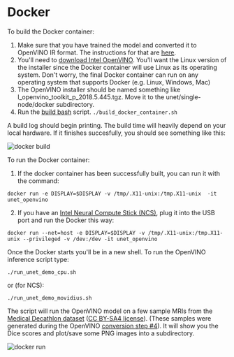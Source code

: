 # Docker 

To build the Docker container:
1. Make sure that you have trained the model and converted it to OpenVINO IR format. The instructions for that are [here](https://github.com/IntelAI/unet/blob/master/single-node/openvino_saved_model/README.md).
2. You'll need to [download Intel OpenVINO](https://software.intel.com/en-us/openvino-toolkit/choose-download/free-download-linux). You'll want the Linux version of the installer since the Docker container will use Linux as its operating system. Don't worry, the final Docker container can run on any operating system that supports Docker (e.g. Linux, Windows, Mac)
3. The OpenVINO installer should be named something like l_openvino_toolkit_p_2018.5.445.tgz. Move it to the unet/single-node/docker subdirectory.
4. Run the [build bash](https://github.com/IntelAI/unet/blob/master/single-node/docker/build_docker_container.sh) script. ```./build_docker_container.sh```

A build log should begin printing. The build time will heavily depend on your local hardware. If it finishes succesfully, you should see something like this:

![docker build](https://github.com/IntelAI/unet/blob/master/single-node/images/docker_build.png)

To run the Docker container:
1. If the docker container has been successfully built, you can run it with the command: 

```docker run -e DISPLAY=$DISPLAY -v /tmp/.X11-unix:/tmp.X11-unix  -it unet_openvino```

2. If you have an [Intel Neural Compute Stick (NCS)](https://software.intel.com/en-us/neural-compute-stick), plug it into the USB port and run the Docker this way: 

```docker run --net=host -e DISPLAY=$DISPLAY -v /tmp/.X11-unix:/tmp.X11-unix --privileged -v /dev:/dev -it unet_openvino```

Once the Docker starts you'll be in a new shell. To run the OpenVINO inference script type:

```./run_unet_demo_cpu.sh``` 

or (for NCS):

```./run_unet_demo_movidius.sh``` 

The script will run the OpenVINO model on a few sample MRIs from the [Medical Decathlon dataset](http://medicaldecathlon.com/) ([CC BY-SA4 license](https://creativecommons.org/licenses/by-sa/4.0/)). (These samples were generated during the OpenVINO [conversion step #4](https://github.com/IntelAI/unet/blob/master/single-node/openvino_saved_model/README.md)). It will show you the Dice scores and plot/save some PNG images into a subdirectory.

![docker run](https://github.com/IntelAI/unet/blob/master/single-node/images/docker_run.png)

 
